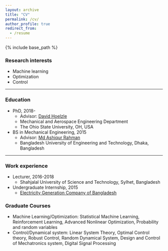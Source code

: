 ```yaml
---
layout: archive
title: "CV"
permalink: /cv/
author_profile: true
redirect_from:
  - /resume
---
```


{% include base_path %}

  
### Research interests

* Machine learning 
* Optimization
* Control

----------------------------

### Education

* PhD, 2018- 
  * Advisor: [David Hoelzle](https://hrl.engineering.osu.edu/people/hoelzle.1)
  * Mechanical and Aerospace Engineering Department
  * The Ohio State University, OH, USA
* BS in Mechanical Engineering, 2015 
  * Advisor: [Md Ashiqur Rahman](https://ashiqurrahman.buet.ac.bd/)
  * Bangladesh University of Engineering and Technology, Dhaka, Bangladesh

--------------------------------

### Work experience

* Lecturer, 2016-2018
  * Shahjalal University of Science and Technology, Sylhet, Bangladesh
* Undergraduate Internship, 2015
  * [Electricity Generation Company of Bangladesh](http://www.egcb.gov.bd/)

### Graduate Courses
* Machine Learning/Optimization: Statistical Machine Learning, Reinforcement Learning, Advanced Nonlinear Optimization, Probability and random variables
* Control/Dynamical system: Linear System Theory, Optimal Control theory, Robust Control, Random Dynamical System, Design and Control of Mechatronics system, Digital Signal Processing

  